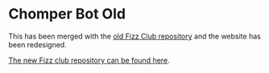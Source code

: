# Chomper Bot Old
This has been merged with the [old Fizz Club repository](https://github.com/TundraFizz/Fizz-Club-Old) and the website has been redesigned.

[The new Fizz club repository can be found here](https://github.com/TundraFizz/Fizz-Club).
